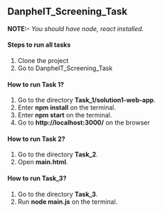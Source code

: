 ## DanpheIT_Screening_Task

**NOTE:-** *You should have node, react installed.*

#### Steps to run all tasks
1. Clone the project
2. Go to DanpheIT_Screening_Task

#### How to run Task 1?
1. Go to the directory **Task_1/solution1-web-app**.
2. Enter **npm install** on the terminal.
3. Enter **npm start** on the terminal.
4. Go to **http://localhost:3000/** on the browser

#### How to run Task 2?
1. Go to the directory **Task_2**.
2. Open **main.html**.

#### How to run Task_3?
1. Go to the directory **Task_3**.
2. Run **node main.js** on the terminal.





